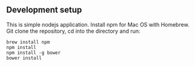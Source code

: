 ## Development setup

This is simple nodejs application. Install npm for Mac OS with Homebrew.
Git clone the repository, cd into the directory and run:
```
brew install npm
npm install
npm install -g bower
bower install
```
